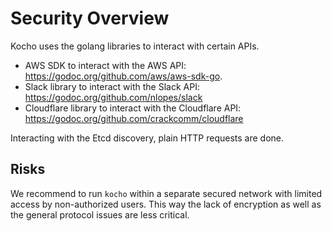 # Security Overview

Kocho uses the golang libraries to interact with certain APIs.

- AWS SDK to interact with the AWS API: https://godoc.org/github.com/aws/aws-sdk-go.
- Slack library to interact with the Slack API: https://godoc.org/github.com/nlopes/slack
- Cloudflare library to interact with the Cloudflare API: https://godoc.org/github.com/crackcomm/cloudflare

Interacting with the Etcd discovery, plain HTTP requests are done.

## Risks

We recommend to run `kocho` within a separate secured network
with limited access by non-authorized users. This way the lack of
encryption as well as the general protocol issues are less critical.
